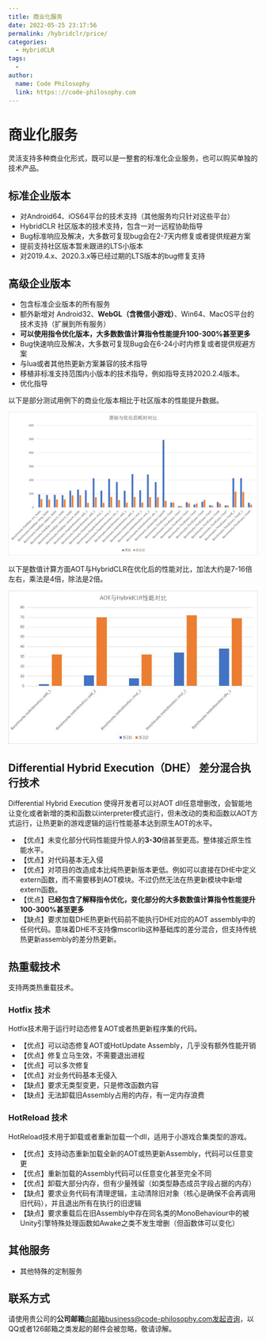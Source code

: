 ```yaml
---
title: 商业化服务
date: 2022-05-25 23:17:56
permalink: /hybridclr/price/
categories:
  - HybridCLR
tags:
  - 
author: 
  name: Code Philosophy
  link: https:://code-philosophy.com
---
```


# 商业化服务

灵活支持多种商业化形式，既可以是一整套的标准化企业服务，也可以购买单独的技术产品。

## 标准企业版本

- 对Android64、iOS64平台的技术支持（其他服务均只针对这些平台）
- HybridCLR 社区版本的技术支持，包含一对一远程协助指导
- Bug标准响应及解决，大多数可复现bug会在2-7天内修复或者提供规避方案
- 提前支持社区版本暂未跟进的LTS小版本
- 对2019.4.x、2020.3.x等已经过期的LTS版本的bug修复支持

## 高级企业版本

- 包含标准企业版本的所有服务
- 额外新增对 Android32、**WebGL（含微信小游戏）**、Win64、MacOS平台的技术支持（扩展到所有服务）
- **可以使用指令优化版本，大多数数值计算指令性能提升100-300%甚至更多**
- Bug快速响应及解决，大多数可复现Bug会在6-24小时内修复或者提供规避方案
- 与lua或者其他热更新方案兼容的技术指导
- 移植非标准支持范围内小版本的技术指导，例如指导支持2020.2.4版本。
- 优化指导

以下是部分测试用例下的商业化版本相比于社区版本的性能提升数据。

![interpreter_optimization](/img/hybridclr/interpreter_optimization.jpg)

以下是数值计算方面AOT与HybridCLR在优化后的性能对比，加法大约是7-16倍左右，乘法是4倍，除法是2倍。

![benchmark_numeric](/img/hybridclr/benchmark_numeric.jpg)


## Differential Hybrid Execution（DHE） 差分混合执行技术

Differential Hybrid Execution 使得开发者可以对AOT dll任意增删改，会智能地让变化或者新增的类和函数以interpreter模式运行，但未改动的类和函数以AOT方式运行，让热更新的游戏逻辑的运行性能基本达到原生AOT的水平。

- 【优点】未变化部分代码性能提升惊人的**3-30**倍甚至更高。整体接近原生性能水平。
- 【优点】对代码基本无入侵
- 【优点】对项目的改造成本比纯热更新版本更低。例如可以直接在DHE中定义extern函数，而不需要移到AOT模块。不过仍然无法在热更新模块中新增extern函数。
- 【优点】**已经包含了解释指令优化，变化部分的大多数数值计算指令性能提升100-300%甚至更多**
- 【缺点】要求加载DHE热更新代码前不能执行DHE对应的AOT assembly中的任何代码。意味着DHE不支持像mscorlib这种基础库的差分混合，但支持传统热更新assembly的差分热更新。

## 热重载技术

支持两类热重载技术。

### Hotfix 技术

Hotfix技术用于运行时动态修复AOT或者热更新程序集的代码。

- 【优点】可以动态修复AOT或HotUpdate Assembly，几乎没有额外性能开销
- 【优点】修复立马生效，不需要退出进程
- 【优点】可以多次修复
- 【优点】对业务代码基本无侵入
- 【缺点】要求无类型变更，只是修改函数内容
- 【缺点】无法卸载旧Assembly占用的内存，有一定内存浪费

### HotReload 技术

HotReload技术用于卸载或者重新加载一个dll，适用于小游戏合集类型的游戏。

  - 【优点】支持动态重新加载全新的AOT或热更新Assembly，代码可以任意变更
  - 【优点】重新加载的Assembly代码可以任意变化甚至完全不同
  - 【优点】卸载大部分内存，但有少量残留（如类型静态成员字段占据的内存）
  - 【缺点】要求业务代码有清理逻辑，主动清除旧对象（核心是确保不会再调用旧代码），并且退出所有在执行的旧逻辑
  - 【缺点】要求重载后在旧Assembly中存在同名类的MonoBehaviour中的被Unity引擎特殊处理函数如Awake之类不发生增删（但函数体可以变化）


## 其他服务

- 其他特殊的定制服务

## 联系方式

请使用贵公司的**公司邮箱**向邮箱business@code-philosophy.com发起咨询，以QQ或者126邮箱之类发起的邮件会被忽略，敬请谅解。


